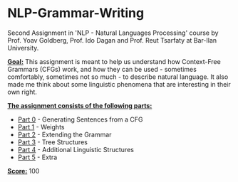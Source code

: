 # NLP-Grammar-Writing
Second Assignment in 'NLP - Natural Languages Processing' course by Prof. Yoav Goldberg, Prof. Ido Dagan and Prof. Reut Tsarfaty at Bar-Ilan University.

**<ins>Goal:</ins>**
This assignment is meant to help us understand how Context-Free Grammars (CFGs) work, and how they can be used - sometimes comfortably, sometimes not so much - to describe natural language. It also made me think about some linguistic phenomena that are interesting in their own right.

**<ins>The assignment consists of the following parts:</ins>**
* <ins>Part 0</ins> - Generating Sentences from a CFG
* <ins>Part 1</ins> - Weights
* <ins>Part 2</ins> - Extending the Grammar
* <ins>Part 3</ins> - Tree Structures
* <ins>Part 4</ins> - Additional Linguistic Structures
* <ins>Part 5</ins> - Extra

**<ins>Score:</ins>** 100
